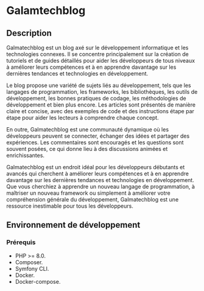 # Galamtechblog

## Description

Galmatechblog est un blog axé sur le développement informatique et les technologies connexes. Il se concentre principalement sur la création de tutoriels et de guides détaillés pour aider les développeurs de tous niveaux à améliorer leurs compétences et à en apprendre davantage sur les dernières tendances et technologies en développement.

Le blog propose une variété de sujets liés au développement, tels que les langages de programmation, les frameworks, les bibliothèques, les outils de développement, les bonnes pratiques de codage, les méthodologies de développement et bien plus encore. Les articles sont présentés de manière claire et concise, avec des exemples de code et des instructions étape par étape pour aider les lecteurs à comprendre chaque concept.

En outre, Galmatechblog est une communauté dynamique où les développeurs peuvent se connecter, échanger des idées et partager des expériences. Les commentaires sont encouragés et les questions sont souvent posées, ce qui donne lieu à des discussions animées et enrichissantes.

Galmatechblog est un endroit idéal pour les développeurs débutants et avancés qui cherchent à améliorer leurs compétences et à en apprendre davantage sur les dernières tendances et technologies en développement. Que vous cherchiez à apprendre un nouveau langage de programmation, à maîtriser un nouveau framework ou simplement à améliorer votre compréhension générale du développement, Galmatechblog est une ressource inestimable pour tous les développeurs.

## Environnement de développement

### Prérequis

- PHP >= 8.0.
- Composer.
- Symfony CLI.
- Docker.
- Docker-compose.
